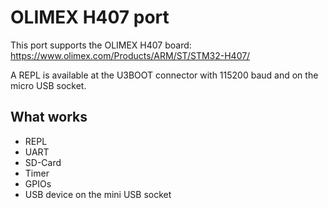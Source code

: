 OLIMEX H407 port
================

This port supports the OLIMEX H407 board:
https://www.olimex.com/Products/ARM/ST/STM32-H407/

A REPL is available at the U3BOOT connector with 115200 baud and on the
micro USB socket.

What works
----------

* REPL
* UART
* SD-Card
* Timer
* GPIOs
* USB device on the mini USB socket
